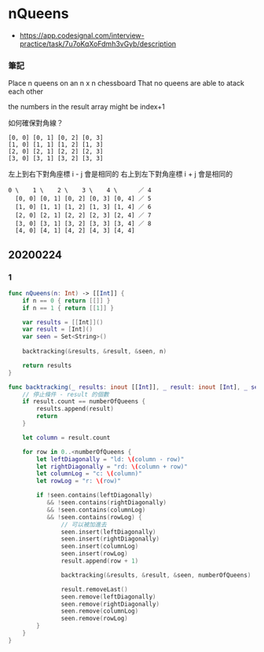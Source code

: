# nQueens

- https://app.codesignal.com/interview-practice/task/7u7oKqXoFdmh3vGyb/description

### 筆記

Place n queens on an n x n chessboard
That no queens are able to atack each other

the numbers in the result array might be index+1


如何確保對角線？

```
[0, 0] [0, 1] [0, 2] [0, 3]
[1, 0] [1, 1] [1, 2] [1, 3]
[2, 0] [2, 1] [2, 2] [2, 3]
[3, 0] [3, 1] [3, 2] [3, 3]
```

左上到右下對角座標 i - j 會是相同的
右上到左下對角座標 i + j 會是相同的

```
0 \    1 \    2 \    3 \    4 \      ／ 4
  [0, 0] [0, 1] [0, 2] [0, 3] [0, 4] ／ 5
  [1, 0] [1, 1] [1, 2] [1, 3] [1, 4] ／ 6
  [2, 0] [2, 1] [2, 2] [2, 3] [2, 4] ／ 7
  [3, 0] [3, 1] [3, 2] [3, 3] [3, 4] ／ 8
  [4, 0] [4, 1] [4, 2] [4, 3] [4, 4]
```

## 20200224

### 1

``` swift
func nQueens(n: Int) -> [[Int]] {
    if n == 0 { return [[]] }
    if n == 1 { return [[1]] }

    var results = [[Int]]()
    var result = [Int]()
    var seen = Set<String>()
    
    backtracking(&results, &result, &seen, n)

    return results
}

func backtracking(_ results: inout [[Int]], _ result: inout [Int], _ seen: inout Set<String>, _ numberOfQueens: Int) {
    // 停止條件 - result 的個數
    if result.count == numberOfQueens {
        results.append(result)
        return
    }

    let column = result.count

    for row in 0..<numberOfQueens {
        let leftDiagonally = "ld: \(column - row)"
        let rightDiagonally = "rd: \(column + row)"
        let columnLog = "c: \(column)"
        let rowLog = "r: \(row)"

        if !seen.contains(leftDiagonally)
           && !seen.contains(rightDiagonally)
           && !seen.contains(columnLog)
           && !seen.contains(rowLog) {
               // 可以被加進去
               seen.insert(leftDiagonally)
               seen.insert(rightDiagonally)
               seen.insert(columnLog)
               seen.insert(rowLog)
               result.append(row + 1)

               backtracking(&results, &result, &seen, numberOfQueens)

               result.removeLast()
               seen.remove(leftDiagonally)
               seen.remove(rightDiagonally)
               seen.remove(columnLog)
               seen.remove(rowLog)
        }
    }
}

```
